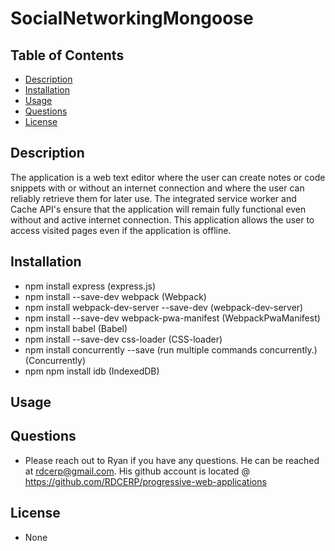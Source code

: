 # SocialNetworkingMongoose

  ## Table of Contents
  * [Description](#description)
  * [Installation](#installation)
  * [Usage](#usage)
  * [Questions](#questions)
  * [License](#license)

  ## Description
  
The application is a web text editor where the user can create notes or code snippets with or without an internet connection and where the user can reliably retrieve them for later use. The integrated service worker and Cache API's ensure that the application will remain fully functional even without and active internet connection. This application allows the user to access visited pages even if the application is offline.
  
  ## Installation
  * npm install express (express.js)
  * npm install --save-dev webpack (Webpack)
  * npm install webpack-dev-server --save-dev (webpack-dev-server)
  * npm install --save-dev webpack-pwa-manifest (WebpackPwaManifest)
  * npm install babel (Babel)
  * npm install --save-dev css-loader (CSS-loader)
  * npm install concurrently --save (run multiple commands concurrently.) (Concurrently)
  * npm npm install idb (IndexedDB)
  ## Usage
    
  ## Questions
   - Please reach out to Ryan if you have any questions. He can be reached at rdcerp@gmail.com. His github account is located @ https://github.com/RDCERP/progressive-web-applications
  ## License
   - None
